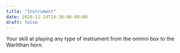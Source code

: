 ```yaml
---
title: "Instrument"
date: 2020-11-14T14:36:06-08:00
draft: false
---
```

Your skill at playing any type of instrument from the ommni box to the Warlithan horn.
